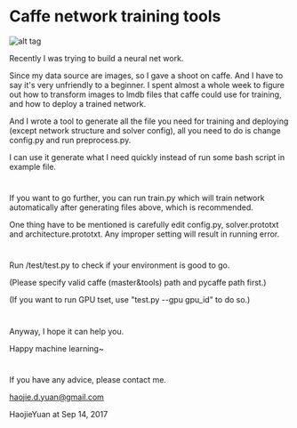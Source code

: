 
# Caffe network training tools
![alt tag](https://travis-ci.org/HaojieYuan/Caffe_network_training.svg?branch=master)

Recently I was trying to build a neural net work.

Since my data source are images, so I gave a shoot on caffe. And I have to say it's very unfriendly to a beginner. I spent almost a whole week to figure out how to transform images
to lmdb files that caffe could use for training, and how to deploy a trained network.

And I wrote a tool to generate all the file you need for training and deploying (except network structure and solver config), all you need to do is change config.py and run preprocess.py.

I can use it generate what I need quickly instead of run some bash script in example file.

#      

If you want to go further, you can run train.py which will train network automatically after generating files above, which is recommended.

One thing have to be mentioned is carefully edit config.py, solver.prototxt and architecture.prototxt. Any improper setting will result in running error.

#    

Run  /test/test.py  to check if your environment is good to go.

(Please specify valid caffe (master&tools) path and pycaffe path first.)

(If you want to run GPU tset, use "test.py --gpu gpu_id" to do so.)
#     

Anyway, I hope it can help you.

Happy machine learning~

#  

If you have any advice, please contact me.

haojie.d.yuan@gmail.com

HaojieYuan at Sep 14, 2017
